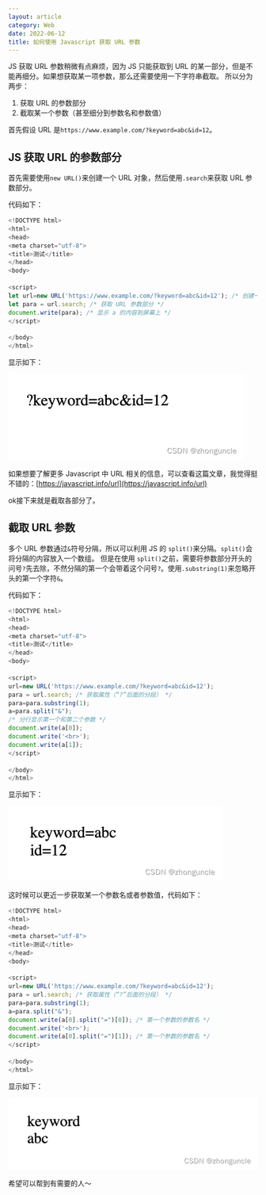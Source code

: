 ```yaml
---
layout: article
category: Web
date: 2022-06-12
title: 如何使用 Javascript 获取 URL 参数
---
```

<!-- excerpt-start -->
JS 获取 URL 参数稍微有点麻烦，因为 JS 只能获取到 URL 的某一部分，但是不能再细分。如果想获取某一项参数，那么还需要使用一下字符串截取。
所以分为两步：

 1. 获取 URL 的参数部分
 2. 截取某一个参数（甚至细分到参数名和参数值）

首先假设 URL 是`https://www.example.com/?keyword=abc&id=12`。

## JS 获取 URL 的参数部分
首先需要使用`new URL()`来创建一个 URL 对象，然后使用`.search`来获取 URL 参数部分。

代码如下：

```javascript
<!DOCTYPE html>
<html>
<head> 
<meta charset="utf-8"> 
<title>测试</title> 
</head>
<body>

<script>
let url=new URL('https://www.example.com/?keyword=abc&id=12'); /* 创建一个 URL 对象 */
let para = url.search; /* 获取 URL 参数部分 */
document.write(para); /* 显示 a 的内容到屏幕上 */
</script> 

</body>
</html>
```

显示如下：

![“?keyword=abc&id=12”](/assets/images/0044d57e65b14e10ba29f60caf87b9f3.png)
 
如果想要了解更多 Javascript 中 URL 相关的信息，可以查看这篇文章，我觉得挺不错的：[https://javascript.info/url](https://javascript.info/url)

ok接下来就是截取各部分了。

## 截取 URL 参数
多个 URL 参数通过`&`符号分隔，所以可以利用 JS 的 `split()`来分隔。`split()`会将分隔的内容放入一个数组。
但是在使用 `split()`之前，需要将参数部分开头的问号`?`先去除，不然分隔的第一个会带着这个问号`?`。使用`.substring(1)`来忽略开头的第一个字符`&`。

代码如下：

```javascript
<!DOCTYPE html>
<html>
<head> 
<meta charset="utf-8"> 
<title>测试</title> 
</head>
<body>

<script>
url=new URL('https://www.example.com/?keyword=abc&id=12');
para = url.search; /* 获取属性（“?”后面的分段） */
para=para.substring(1);
a=para.split("&");
/* 分行显示第一个和第二个参数 */
document.write(a[0]);
document.write('<br>');
document.write(a[1]);
</script> 

</body>
</html>
```

显示如下：

![“keyword=abc”和“id=12”](/assets/images/7e86c5a0eab145b498598915b8b1a662.png)

这时候可以更近一步获取某一个参数名或者参数值，代码如下：

```javascript
<!DOCTYPE html>
<html>
<head> 
<meta charset="utf-8"> 
<title>测试</title> 
</head>
<body>

<script>
url=new URL('https://www.example.com/?keyword=abc&id=12');
para = url.search; /* 获取属性（“?”后面的分段） */
para=para.substring(1);
a=para.split("&");
document.write(a[0].split("=")[0]); /* 第一个参数的参数名 */
document.write('<br>');
document.write(a[0].split("=")[1]); /* 第一个参数的参数名 */
</script> 

</body>
</html>
```

显示如下：

![“keyword”“abc”](/assets/images/3bded303a9d2416f802406db7fa3f49b.png)

希望可以帮到有需要的人～
